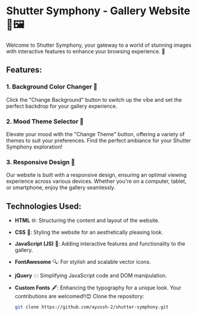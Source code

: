 # Shutter Symphony - Gallery Website 🌈🖼️

Welcome to Shutter Symphony, your gateway to a world of stunning images with interactive features to enhance your browsing experience. 🎉

## Features:

### 1. Background Color Changer 🌈
Click the "Change Background" button to switch up the vibe and set the perfect backdrop for your gallery experience.

### 2. Mood Theme Selector 🎨
Elevate your mood with the "Change Theme" button, offering a variety of themes to suit your preferences. Find the perfect ambiance for your Shutter Symphony exploration!

### 3. Responsive Design 📱
Our website is built with a responsive design, ensuring an optimal viewing experience across various devices. Whether you're on a computer, tablet, or smartphone, enjoy the gallery seamlessly.

## Technologies Used:

- **HTML** 🌐: Structuring the content and layout of the website.
- **CSS** 🎨: Styling the website for an aesthetically pleasing look.
- **JavaScript (JS)** 🚀: Adding interactive features and functionality to the gallery.
- **FontAwesome** 🔍: For stylish and scalable vector icons.
- **jQuery** 💡: Simplifying JavaScript code and DOM manipulation.
- **Custom Fonts** 🖋️: Enhancing the typography for a unique look.
  Your contributions are welcomed!!😊
 Clone the repository:

   ```bash
   git clone https://github.com/ayussh-2/shutter-symphony.git

